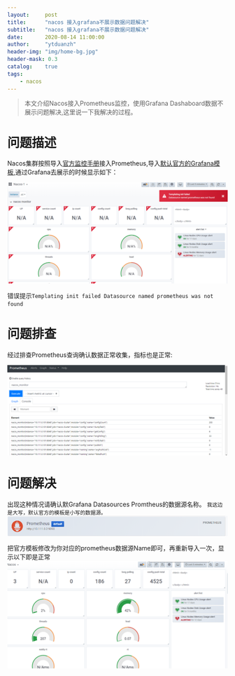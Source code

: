 ```yaml
---
layout:     post
title:      "nacos 接入grafana不展示数据问题解决"
subtitle:   "nacos 接入grafana不展示数据问题解决"
date:       2020-08-14 11:00:00
author:     "ytduanzh"
header-img: "img/home-bg.jpg"
header-mask: 0.3
catalog:    true
tags:
    - nacos
---
```


> 本文介绍Nacos接入Prometheus监控，使用Grafana Dashaboard数据不展示问题解决,这里说一下我解决的过程。

# 问题描述
Nacos集群按照导入[官方监控手册](https://nacos.io/zh-cn/docs/monitor-guide.html)接入Prometheus,导入[默认官方的Grafana模板](https://github.com/nacos-group/nacos-template/blob/master/nacos-grafana.json),通过Grafana去展示的时候显示如下：

![](/img/Nacos-Grafana/nacos-grafana-error.png)

错误提示`Templating init failed Datasource named prometheus was not found`
# 问题排查
经过排查Prometheus查询确认数据正常收集，指标也是正常:

![](/img/Nacos-Grafana/prometheus-nacos.png)

# 问题解决

出现这种情况请确认默Grafana Datasources Promtheus的数据源名称。
`我这边是大写，默认官方的模板是小写的数据源。`
![](/img/Nacos-Grafana/promethus-granafa.png)

把官方模板修改为你对应的prometheus数据源Name即可，再重新导入一次，显示以下即是正常
![](/img/Nacos-Grafana/nacos-grafana-true.png)
